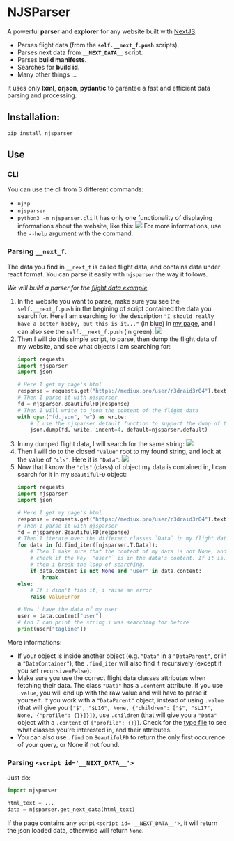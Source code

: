 # NJSParser
A powerful **parser** and **explorer** for any website built with [NextJS](https://nextjs.org).
- Parses flight data (from the **`self.__next_f.push`** scripts).
- Parses next data from **`__NEXT_DATA__`** script.
- Parses **build manifests**.
- Searches for **build id**.
- Many other things ...

It uses only **lxml**, **orjson**, **pydantic** to garantee a fast and efficient data parsing and processing.
## Installation:
```
pip install njsparser
```
## Use
### CLI
You can use the cli from 3 different commands:
- `njsp`
- `njsparser`
- `python3 -m njsparser.cli`
It has only one functionality of displaying informations about the website, like this:
![](./src/Capture%20d’écran%202024-12-27%20à%2013.01.10.png)
For more informations, use the `--help` argument with the command.
### Parsing `__next_f`.
The data you find in `__next_f` is called flight data, and contains data under react format. You can parse it easily with `njsparser` the way it follows.

*We will build a parser for the [flight data example](examples/flight_data.py)*

1. In the website you want to parse, make sure you see the `self.__next_f.push` in the begining of script contained the data you search for. Here I am searching for the description `"I should really have a better hobby, but this is it..."` (in blue) in [my page](https://mediux.pro/user/r3draid3r04), and I can also see the `self.__next_f.push` (in green). ![](./src/Capture%20d’écran%202024-12-12%20à%2015.44.11.png)
2. Then I will do this simple script, to parse, then dump the flight data of my website, and see what objects I am searching for:
   ```py
   import requests
   import njsparser
   import json

   # Here I get my page's html
   response = requests.get("https://mediux.pro/user/r3draid3r04").text
   # Then I parse it with njsparser
   fd = njsparser.BeautifulFD(response)
   # Then I will write to json the content of the flight data
   with open("fd.json", "w") as write:
       # I use the njsparser.default function to support the dump of the flight data objects.
       json.dump(fd, write, indent=4, default=njsparser.default)
   ```
3. In my dumped flight data, I will search for the same string: ![](./src/Capture%20d’écran%202024-12-12%20à%2015.51.01.png)
4. Then I will do to the closed `"value"` root to my found string, and look at the value of `"cls"`. Here it is `"Data"`: ![](./src/Capture%20d’écran%202024-12-12%20à%2015.51.17.png)
5. Now that I know the `"cls"` (class) of object my data is contained in, I can search for it in my `BeautifulFD` object:
   ```py
   import requests
   import njsparser
   import json

   # Here I get my page's html
   response = requests.get("https://mediux.pro/user/r3draid3r04").text
   # Then I parse it with njsparser
   fd = njsparser.BeautifulFD(response)
   # Then I iterate over the different classes `Data` in my flight data.
   for data in fd.find_iter([njsparser.T.Data]):
       # Then I make sure that the content of my data is not None, and
       # check if the key `"user"` is in the data's content. If it is,
       # then i break the loop of searching.
       if data.content is not None and "user" in data.content:
           break
   else:
       # If i didn't find it, i raise an error
       raise ValueError

   # Now i have the data of my user
   user = data.content["user"]
   # And I can print the string i was searching for before
   print(user["tagline"])
   ```

More informations:
- If your object is inside another object (e.g. `"Data"` in a `"DataParent"`, or in a `"DataContainer"`), the `.find_iter` will also find it recursively (except if you set `recursive=False`).
- Make sure you use the correct flight data classes attributes when fetching their data. The class `"Data"` has a `.content` attribute. If you use `.value`, you will end up with the raw value and will have to parse it yourself. If you work with a `"DataParent"` object, instead of using `.value` (that will give you `["$", "$L16", None, {"children": ["$", "$L17", None, {"profile": {}}]}])`, use `.children` (that will give you a `"Data"` object with a `.content` of `{"profile": {}}`). Check for the [type file](njsparser/parser/types.py) to see what classes you're interested in, and their attributes.
- You can also use `.find` on `BeautifulFD` to return the only first occurence of your query, or None if not found.

### Parsing `<script id='__NEXT_DATA__'>`
Just do:
```py
import njsparser

html_text = ...
data = njsparser.get_next_data(html_text)
```
If the page contains any script `<script id='__NEXT_DATA__'>`, it will return the json loaded data, otherwise will return `None`.